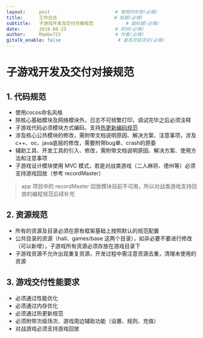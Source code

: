 ```yaml
---
layout:     post                        # 使用的布局(必填)
title:      工作日志                     # 标题(必填)
subtitle:   子游戏开发及交付对接规范            # 副标题(必填)
date:       2019-08-23                  # 时间(必填)
author:     Mambo723                    # 作者(必填)
gitalk_enable: false                     # 是否开启评论(必填)
---
```

# 子游戏开发及交付对接规范
## 1. 代码规范
* 使用cocos命名风格
* 除核心基础模块及网络模块外，日志不可频繁打印，调试完毕之后必须注释
* 子游戏代码必须模块方式编码，支持[热更新编码规范](热更新编码规范)
* 涉及核心公共模块的修改，需附带文档说明原因、解决方案、注意事项，涉及c++、oc、java底层的修改，需要附带bug单、crash的原委
* 辅助工具、开发工具的引入、修改，需附带文档说明原因、解决方案、使用方法和注意事项
* 子游戏设计模块使用 MVC 模式，若是对战类游戏（二人麻将、德州等）必须支持游戏回放（参考 recordMaster）


>  app 项目中的 recordMaster 回放模块目前不可用，所以对战类游戏支持回放的编程规范后续补充


## 2. 资源规范
* 所有的资源及目录必须在原有框架基础上按照默认的规范配置
* 公共目录的资源（hall、games/base 这两个目录），如非必要不要进行修改（可以新增），子游戏所有资源必须存放在游戏目录下
* 子游戏资源不允许出现重复资源，开发过程中需注意资源去重，清理未使用的资源

## 3. 游戏交付性能要求
* 必须通过性能优化
* 必须通过内存优化
* 必须通过热更新规范
* 必须附带次级场次、游戏周边辅助功能（设置、规则、充值）
* 对战游戏必须支持游戏回放
